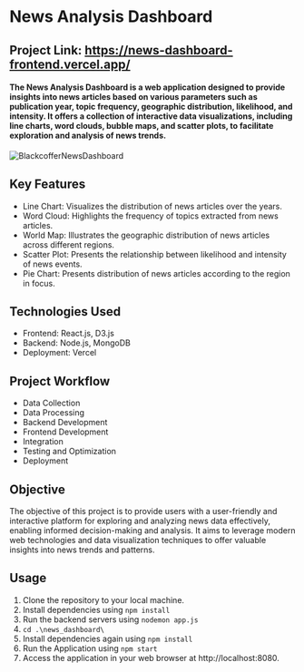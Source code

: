 # News Analysis Dashboard

## Project Link: https://news-dashboard-frontend.vercel.app/
#### The News Analysis Dashboard is a web application designed to provide insights into news articles based on various parameters such as publication year, topic frequency, geographic distribution, likelihood, and intensity. It offers a collection of interactive data visualizations, including line charts, word clouds, bubble maps, and scatter plots, to facilitate exploration and analysis of news trends.
![BlackcofferNewsDashboard](https://github.com/adi907/NewsDashboard_BlackCofferAssignment/assets/76524120/71fbd42c-9d30-4b9e-b8a6-cb9c6cde57dc)


## Key Features
* Line Chart: Visualizes the distribution of news articles over the years.
* Word Cloud: Highlights the frequency of topics extracted from news articles.
* World Map: Illustrates the geographic distribution of news articles across different regions.
* Scatter Plot: Presents the relationship between likelihood and intensity of news events.
* Pie Chart: Presents distribution of news articles according to the region in focus.

## Technologies Used
* Frontend: React.js, D3.js
* Backend: Node.js, MongoDB
* Deployment: Vercel

## Project Workflow
* Data Collection
* Data Processing
* Backend Development
* Frontend Development
* Integration
* Testing and Optimization
* Deployment

## Objective
The objective of this project is to provide users with a user-friendly and interactive platform for exploring and analyzing news data effectively, enabling informed decision-making and analysis. It aims to leverage modern web technologies and data visualization techniques to offer valuable insights into news trends and patterns.

## Usage
1. Clone the repository to your local machine.
2. Install dependencies using `npm install`
3. Run the backend servers using `nodemon app.js`
4. `cd .\news_dashboard\`
5. Install dependencies again using `npm install`
6. Run the Application using `npm start`
7. Access the application in your web browser at http://localhost:8080.
